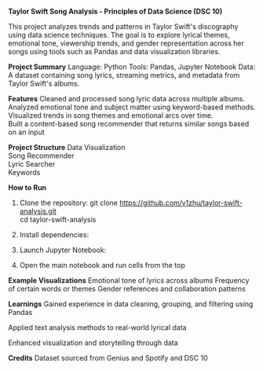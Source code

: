 **Taylor Swift Song Analysis - Principles of Data Science (DSC 10)**

This project analyzes trends and patterns in Taylor Swift's discography using data science techniques. The goal is to explore lyrical themes, emotional tone, viewership trends, and gender representation across her songs using tools such as Pandas and data visualization libraries.

**Project Summary**
Language: Python
Tools: Pandas, Jupyter Notebook
Data: A dataset containing song lyrics, streaming metrics, and metadata from Taylor Swift's albums.

**Features**
Cleaned and processed song lyric data across multiple albums.  
Analyzed emotional tone and subject matter using keyword-based methods.  
Visualized trends in song themes and emotional arcs over time.  
Built a content-based song recommender that returns similar songs based on an input

**Project Structure**
Data Visualization  
Song Recommender   
Lyric Searcher  
Keywords  

**How to Run**
1. Clone the repository:
   git clone https://github.com/v1zhu/taylor-swift-analysis.git  
   cd taylor-swift-analysis  

2. Install dependencies:
3. Launch Jupyter Notebook:
4. Open the main notebook and run cells from the top

**Example Visualizations**
Emotional tone of lyrics across albums
Frequency of certain words or themes
Gender references and collaboration patterns

**Learnings**
Gained experience in data cleaning, grouping, and filtering using Pandas

Applied text analysis methods to real-world lyrical data

Enhanced visualization and storytelling through data

**Credits**
Dataset sourced from Genius and Spotify and DSC 10




